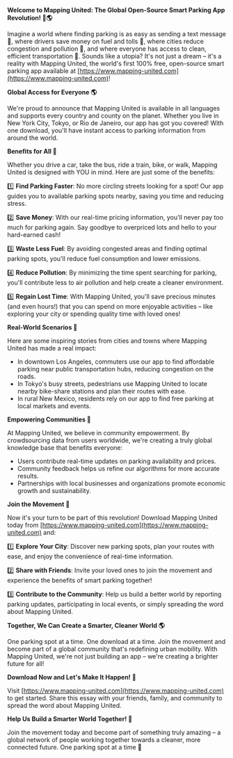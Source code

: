 **Welcome to Mapping United: The Global Open-Source Smart Parking App Revolution! 🚀🌎**

Imagine a world where finding parking is as easy as sending a text message 📱, where drivers save money on fuel and tolls 💸, where cities reduce congestion and pollution 🌿, and where everyone has access to clean, efficient transportation 🚌. Sounds like a utopia? It's not just a dream – it's a reality with Mapping United, the world's first 100% free, open-source smart parking app available at [https://www.mapping-united.com](https://www.mapping-united.com)!

**Global Access for Everyone 🌎**

We're proud to announce that Mapping United is available in all languages and supports every country and county on the planet. Whether you live in New York City, Tokyo, or Rio de Janeiro, our app has got you covered! With one download, you'll have instant access to parking information from around the world.

**Benefits for All 🌟**

Whether you drive a car, take the bus, ride a train, bike, or walk, Mapping United is designed with YOU in mind. Here are just some of the benefits:

1️⃣ **Find Parking Faster**: No more circling streets looking for a spot! Our app guides you to available parking spots nearby, saving you time and reducing stress.

2️⃣ **Save Money**: With our real-time pricing information, you'll never pay too much for parking again. Say goodbye to overpriced lots and hello to your hard-earned cash!

3️⃣ **Waste Less Fuel**: By avoiding congested areas and finding optimal parking spots, you'll reduce fuel consumption and lower emissions.

4️⃣ **Reduce Pollution**: By minimizing the time spent searching for parking, you'll contribute less to air pollution and help create a cleaner environment.

5️⃣ **Regain Lost Time**: With Mapping United, you'll save precious minutes (and even hours!) that you can spend on more enjoyable activities – like exploring your city or spending quality time with loved ones!

**Real-World Scenarios 🌆**

Here are some inspiring stories from cities and towns where Mapping United has made a real impact:

* In downtown Los Angeles, commuters use our app to find affordable parking near public transportation hubs, reducing congestion on the roads.
* In Tokyo's busy streets, pedestrians use Mapping United to locate nearby bike-share stations and plan their routes with ease.
* In rural New Mexico, residents rely on our app to find free parking at local markets and events.

**Empowering Communities 🌟**

At Mapping United, we believe in community empowerment. By crowdsourcing data from users worldwide, we're creating a truly global knowledge base that benefits everyone:

* Users contribute real-time updates on parking availability and prices.
* Community feedback helps us refine our algorithms for more accurate results.
* Partnerships with local businesses and organizations promote economic growth and sustainability.

**Join the Movement 🚀**

Now it's your turn to be part of this revolution! Download Mapping United today from [https://www.mapping-united.com](https://www.mapping-united.com) and:

1️⃣ **Explore Your City**: Discover new parking spots, plan your routes with ease, and enjoy the convenience of real-time information.

2️⃣ **Share with Friends**: Invite your loved ones to join the movement and experience the benefits of smart parking together!

3️⃣ **Contribute to the Community**: Help us build a better world by reporting parking updates, participating in local events, or simply spreading the word about Mapping United.

**Together, We Can Create a Smarter, Cleaner World 🌎**

One parking spot at a time. One download at a time. Join the movement and become part of a global community that's redefining urban mobility. With Mapping United, we're not just building an app – we're creating a brighter future for all!

**Download Now and Let's Make It Happen! 🚀**

Visit [https://www.mapping-united.com](https://www.mapping-united.com) to get started. Share this essay with your friends, family, and community to spread the word about Mapping United.

**Help Us Build a Smarter World Together! 💪**

Join the movement today and become part of something truly amazing – a global network of people working together towards a cleaner, more connected future. One parking spot at a time 🌟